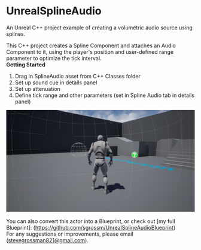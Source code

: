 # UnrealSplineAudio
An Unreal  C++ project example of creating a volumetric audio source using splines. 

This C++ project creates a Spline Component and attaches an Audio Component to it, using
the player's position and user-defined range parameter to optimize the tick interval.
<br/>
**Getting Started**
1. Drag in SplineAudio asset from C++ Classes folder
2. Set up sound cue in details panel
3. Set up attenuation 
4. Define tick range and other parameters (set in Spline Audio tab in details panel)

![alt text](img/CPPScreenshot.PNG)

You can also convert this actor into a Blueprint, or check out [my full Blueprint]:
(https://github.com/sgrossm/UnrealSplineAudioBlueprint)
<br/>
For any suggestions or improvements, please email (stevegrossman821@gmail.com).
